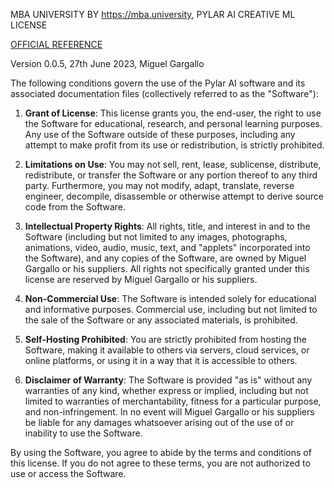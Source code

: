 MBA UNIVERSITY BY https://mba.university, PYLAR AI CREATIVE ML LICENSE

[OFFICIAL REFERENCE](./License.md)

Version 0.0.5, 27th June 2023, Miguel Gargallo

The following conditions govern the use of the Pylar AI software and its associated documentation files (collectively referred to as the "Software"):

1. **Grant of License**: This license grants you, the end-user, the right to use the Software for educational, research, and personal learning purposes. Any use of the Software outside of these purposes, including any attempt to make profit from its use or redistribution, is strictly prohibited.

2. **Limitations on Use**: You may not sell, rent, lease, sublicense, distribute, redistribute, or transfer the Software or any portion thereof to any third party. Furthermore, you may not modify, adapt, translate, reverse engineer, decompile, disassemble or otherwise attempt to derive source code from the Software.

3. **Intellectual Property Rights**: All rights, title, and interest in and to the Software (including but not limited to any images, photographs, animations, video, audio, music, text, and "applets" incorporated into the Software), and any copies of the Software, are owned by Miguel Gargallo or his suppliers. All rights not specifically granted under this license are reserved by Miguel Gargallo or his suppliers.

4. **Non-Commercial Use**: The Software is intended solely for educational and informative purposes. Commercial use, including but not limited to the sale of the Software or any associated materials, is prohibited.

5. **Self-Hosting Prohibited**: You are strictly prohibited from hosting the Software, making it available to others via servers, cloud services, or online platforms, or using it in a way that it is accessible to others.

6. **Disclaimer of Warranty**: The Software is provided "as is" without any warranties of any kind, whether express or implied, including but not limited to warranties of merchantability, fitness for a particular purpose, and non-infringement. In no event will Miguel Gargallo or his suppliers be liable for any damages whatsoever arising out of the use of or inability to use the Software.

By using the Software, you agree to abide by the terms and conditions of this license. If you do not agree to these terms, you are not authorized to use or access the Software.
